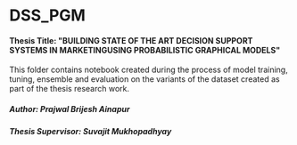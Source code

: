 # DSS_PGM

#### Thesis Title: "BUILDING STATE OF THE ART DECISION SUPPORT SYSTEMS IN MARKETINGUSING PROBABILISTIC GRAPHICAL MODELS"

This folder contains notebook created during the process of model training, tuning, ensemble and evaluation on the variants of the dataset created as part of the thesis research work.

##### Author: Prajwal Brijesh Ainapur
##### Thesis Supervisor: Suvajit Mukhopadhyay

